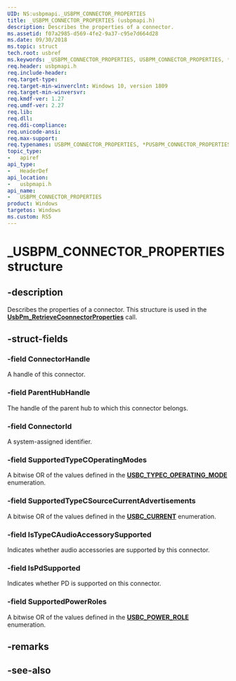```yaml
---
UID: NS:usbpmapi._USBPM_CONNECTOR_PROPERTIES
title: _USBPM_CONNECTOR_PROPERTIES (usbpmapi.h)
description: Describes the properties of a connector.
ms.assetid: f07a2985-d569-4fe2-9a37-c95e7d664d28
ms.date: 09/30/2018
ms.topic: struct
tech.root: usbref
ms.keywords: _USBPM_CONNECTOR_PROPERTIES, USBPM_CONNECTOR_PROPERTIES, *PUSBPM_CONNECTOR_PROPERTIES, 
req.header: usbpmapi.h
req.include-header:
req.target-type:
req.target-min-winverclnt: Windows 10, version 1809
req.target-min-winversvr:
req.kmdf-ver: 1.27
req.umdf-ver: 2.27
req.lib:
req.dll:
req.ddi-compliance:
req.unicode-ansi:
req.max-support:
req.typenames: USBPM_CONNECTOR_PROPERTIES, *PUSBPM_CONNECTOR_PROPERTIES
topic_type: 
-	apiref
api_type: 
-	HeaderDef
api_location: 
-	usbpmapi.h
api_name: 
-	USBPM_CONNECTOR_PROPERTIES
product: Windows
targetos: Windows
ms.custom: RS5
---
```


# _USBPM_CONNECTOR_PROPERTIES structure

## -description

Describes the properties of a connector. This structure is used in the [**UsbPm_RetrieveCoonnectorProperties**](nf-usbpmapi-usbpm_retrieveconnectorproperties.md) call.

## -struct-fields

### -field ConnectorHandle
A handle of this connector.
 
### -field ParentHubHandle
The handle of the parent hub to which this connector belongs.
 
### -field ConnectorId
A system-assigned identifier.
 
### -field SupportedTypeCOperatingModes
A bitwise OR of the values defined in the [**USBC_TYPEC_OPERATING_MODE**](../usbctypes/ne-usbctypes-_usbc_typec_operating_mode.md) enumeration.

### -field SupportedTypeCSourceCurrentAdvertisements
A bitwise OR of the values defined in the [**USBC_CURRENT**](../usbctypes/ne-usbctypes-_usbc_current.md) enumeration.
 
### -field IsTypeCAudioAccessorySupported
Indicates whether audio accessories are supported by this connector.
 
### -field IsPdSupported
Indicates whether PD is supported on this connector.
 
### -field SupportedPowerRoles
A bitwise OR of the values defined in the [**USBC_POWER_ROLE**](../usbctypes/ne-usbctypes-_usbc_power_role.md) enumeration.

## -remarks

## -see-also
